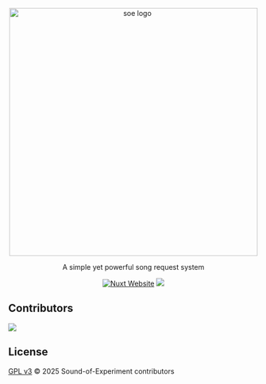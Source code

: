 <p align="center">
  <a href="https://syzsgbz.dynv6.net/" target="_blank" rel="noopener noreferrer">
    <img width="500" src="./public/favicon.ico" alt="soe logo">
  </a>
</p>

<p align="center">
A simple yet powerful song request system
</p>

<p align="center">
  <a href="https://nuxt.com"><img src="https://img.shields.io/badge/Built%20With%20Nuxt-18181B?logo=nuxt.js" alt="Nuxt Website"></a>
  <img src="https://img.shields.io/github/stars/ljk743121/the1068fm">
</p>

## Contributors

<a href="https://github.com/ljk743121/the1068fm/graphs/contributors">
  <img src="https://contrib.rocks/image?repo=ljk743121/the1068fm" />
</a>

## License

[GPL v3](./LICENSE) &copy; 2025 Sound-of-Experiment contributors
